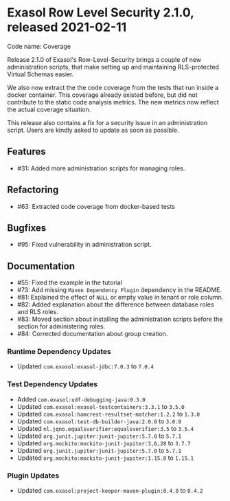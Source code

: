 # Exasol Row Level Security 2.1.0, released 2021-02-11

Code name: Coverage

Release 2.1.0 of Exasol's Row-Level-Security brings a couple of new administration scripts, that make setting up and maintaining RLS-protected Virtual Schemas easier.

We also now extract the the code coverage from the tests that run inside a docker container. This coverage already existed before, but did not contribute to the static code analysis metrics. The new metrics now reflect the actual coverage situation.

This release also contains a fix for a security issue in an administration script. Users are kindly asked to update as soon as possible.

## Features

* #31: Added more administration scripts for managing roles.

## Refactoring

* #63: Extracted code coverage from docker-based tests

## Bugfixes

* #95: Fixed vulnerability in administration script.

## Documentation

* #55: Fixed the example in the tutorial
* #73: Add missing `Maven Dependency Plugin` dependency in the README.
* #81: Explained the effect of `NULL` or empty value in tenant or role column.
* #82: Added explanation about the difference between database roles and RLS roles.
* #83: Moved section about installing the administration scripts before the section for administering roles.
* #84: Corrected documentation about group creation.

### Runtime Dependency Updates

* Updated `com.exasol:exasol-jdbc:7.0.3` to `7.0.4`

### Test Dependency Updates

* Added `com.exasol:udf-debugging-java:0.3.0`
* Updated `com.exasol:exasol-testcontainers:3.3.1` to `3.5.0`
* Updated `com.exasol:hamcrest-resultset-matcher:1.2.2` to `1.3.0`
* Updated `com.exasol:test-db-builder-java:2.0.0` to `3.0.0`
* Updated `nl.jqno.equalsverifier:equalsverifier:3.5` to `3.5.4`
* Updated `org.junit.jupiter:junit-jupiter:5.7.0` to `5.7.1`
* Updated `org.mockito:mockito-junit-jupiter:3,6,28` to `3.7.7`
* Updated `org.junit.jupiter:junit-jupiter:5.7.0` to `5.7.1`
* Updated `org.mockito:mockito-junit-jupiter:1.15.0` to `1.15.1`

### Plugin Updates

* Updated `com.exasol:project-keeper-maven-plugin:0.4.0` to `0.4.2`

